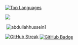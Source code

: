 [![Top Languages](https://github-readme-stats.vercel.app/api/top-langs?username=abdullahhussein1&show_icons=true&hide_border=true&title_color=ffffff&text_color=ffffff&border_radius=20&&theme=transparent&layout=compact&card_width=495)](https://github.com/abdullahhussein1/abdullahhussein1)

<a href="https://github.com/Meghna-DAS/github-profile-views-counter">
    <img align="center" src="https://komarev.com/ghpvc/?username=abdullahhussein1">
</a>


<p>&nbsp;<img align="center" src="https://github-readme-stats.vercel.app/api?username=abdullahhussein1&show_icons=true&hide_border=true&title_color=ffffff&text_color=ffffff&border_radius=20&&theme=transparent&locale=en" alt="abdullahhussein1" /></p>

[![GitHub Streak](https://github-readme-streak-stats.herokuapp.com?user=abdullahhussein1&theme=whatsapp-dark2&border_radius=20)](https://git.io/streak-stats)
<a href="https://github.com/abdullahhussein1?tab=followers"><img align="center" src="https://img.shields.io/github/followers/abdullahhussein1?label=Followers&style=social" alt="GitHub Badge"></a>